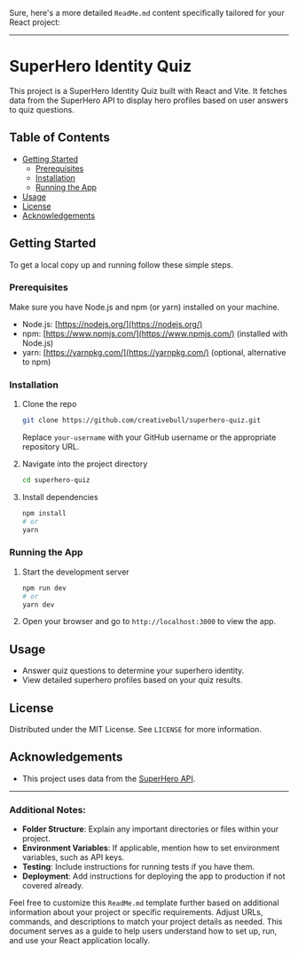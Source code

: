 Sure, here's a more detailed `ReadMe.md` content specifically tailored for your React project:

---

# SuperHero Identity Quiz

This project is a SuperHero Identity Quiz built with React and Vite. It fetches data from the SuperHero API to display hero profiles based on user answers to quiz questions.

## Table of Contents

- [Getting Started](#getting-started)
  - [Prerequisites](#prerequisites)
  - [Installation](#installation)
  - [Running the App](#running-the-app)
- [Usage](#usage)
- [License](#license)
- [Acknowledgements](#acknowledgements)

## Getting Started

To get a local copy up and running follow these simple steps.

### Prerequisites

Make sure you have Node.js and npm (or yarn) installed on your machine.

- Node.js: [https://nodejs.org/](https://nodejs.org/)
- npm: [https://www.npmjs.com/](https://www.npmjs.com/) (installed with Node.js)
- yarn: [https://yarnpkg.com/](https://yarnpkg.com/) (optional, alternative to npm)

### Installation

1. Clone the repo
   ```sh
   git clone https://github.com/creativebull/superhero-quiz.git
   ```
   Replace `your-username` with your GitHub username or the appropriate repository URL.

2. Navigate into the project directory
   ```sh
   cd superhero-quiz
   ```

3. Install dependencies
   ```sh
   npm install
   # or
   yarn
   ```

### Running the App

1. Start the development server
   ```sh
   npm run dev
   # or
   yarn dev
   ```

2. Open your browser and go to `http://localhost:3000` to view the app.

## Usage

- Answer quiz questions to determine your superhero identity.
- View detailed superhero profiles based on your quiz results.

## License

Distributed under the MIT License. See `LICENSE` for more information.

## Acknowledgements

- This project uses data from the [SuperHero API](https://superheroapi.com/).

---

### Additional Notes:

- **Folder Structure**: Explain any important directories or files within your project.
- **Environment Variables**: If applicable, mention how to set environment variables, such as API keys.
- **Testing**: Include instructions for running tests if you have them.
- **Deployment**: Add instructions for deploying the app to production if not covered already.

Feel free to customize this `ReadMe.md` template further based on additional information about your project or specific requirements. Adjust URLs, commands, and descriptions to match your project details as needed. This document serves as a guide to help users understand how to set up, run, and use your React application locally.